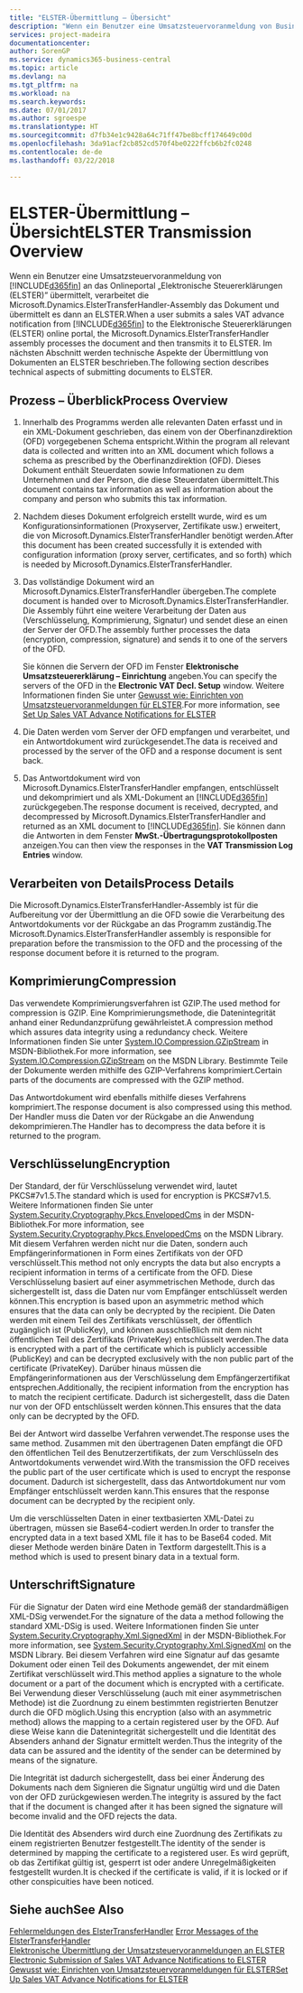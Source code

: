 ```yaml
---
title: "ELSTER-Übermittlung – Übersicht"
description: "Wenn ein Benutzer eine Umsatzsteuervoranmeldung von Business Central an das Onlineportal „Elektronische Steuererklärungen (ELSTER)” übermittelt, verarbeitet die Microsoft.Dynamics.ElsterTransferHandler-Assembly das Dokument und übermittelt es dann an ELSTER."
services: project-madeira
documentationcenter: 
author: SorenGP
ms.service: dynamics365-business-central
ms.topic: article
ms.devlang: na
ms.tgt_pltfrm: na
ms.workload: na
ms.search.keywords: 
ms.date: 07/01/2017
ms.author: sgroespe
ms.translationtype: HT
ms.sourcegitcommit: d7fb34e1c9428a64c71ff47be8bcff174649c00d
ms.openlocfilehash: 3da91acf2cb852cd570f4be0222ffcb6b2fc0248
ms.contentlocale: de-de
ms.lasthandoff: 03/22/2018

---
```

# <a name="elster-transmission-overview"></a><span data-ttu-id="5528c-103">ELSTER-Übermittlung – Übersicht</span><span class="sxs-lookup"><span data-stu-id="5528c-103">ELSTER Transmission Overview</span></span>
<span data-ttu-id="5528c-104">Wenn ein Benutzer eine Umsatzsteuervoranmeldung von [!INCLUDE[d365fin](../../includes/d365fin_md.md)] an das Onlineportal „Elektronische Steuererklärungen (ELSTER)” übermittelt, verarbeitet die Microsoft.Dynamics.ElsterTransferHandler-Assembly das Dokument und übermittelt es dann an ELSTER.</span><span class="sxs-lookup"><span data-stu-id="5528c-104">When a user submits a sales VAT advance notification from [!INCLUDE[d365fin](../../includes/d365fin_md.md)] to the Elektronische Steuererklärungen (ELSTER) online portal, the Microsoft.Dynamics.ElsterTransferHandler assembly processes the document and then transmits it to ELSTER.</span></span> <span data-ttu-id="5528c-105">Im nächsten Abschnitt werden technische Aspekte der Übermittlung von Dokumenten an ELSTER beschrieben.</span><span class="sxs-lookup"><span data-stu-id="5528c-105">The following section describes technical aspects of submitting documents to ELSTER.</span></span>  

## <a name="process-overview"></a><span data-ttu-id="5528c-106">Prozess – Überblick</span><span class="sxs-lookup"><span data-stu-id="5528c-106">Process Overview</span></span>  

1.  <span data-ttu-id="5528c-107">Innerhalb des Programms werden alle relevanten Daten erfasst und in ein XML-Dokument geschrieben, das einem von der Oberfinanzdirektion (OFD) vorgegebenen Schema entspricht.</span><span class="sxs-lookup"><span data-stu-id="5528c-107">Within the program all relevant data is collected and written into an XML document which follows a schema as prescribed by the Oberfinanzdirektion (OFD).</span></span> <span data-ttu-id="5528c-108">Dieses Dokument enthält Steuerdaten sowie Informationen zu dem Unternehmen und der Person, die diese Steuerdaten übermittelt.</span><span class="sxs-lookup"><span data-stu-id="5528c-108">This document contains tax information as well as information about the company and person who submits this tax information.</span></span>  
2.  <span data-ttu-id="5528c-109">Nachdem dieses Dokument erfolgreich erstellt wurde, wird es um Konfigurationsinformationen (Proxyserver, Zertifikate usw.) erweitert, die von Microsoft.Dynamics.ElsterTransferHandler benötigt werden.</span><span class="sxs-lookup"><span data-stu-id="5528c-109">After this document has been created successfully it is extended with configuration information (proxy server, certificates, and so forth) which is needed by Microsoft.Dynamics.ElsterTransferHandler.</span></span>  
3.  <span data-ttu-id="5528c-110">Das vollständige Dokument wird an Microsoft.Dynamics.ElsterTransferHandler übergeben.</span><span class="sxs-lookup"><span data-stu-id="5528c-110">The complete document is handed over to Microsoft.Dynamics.ElsterTransferHandler.</span></span> <span data-ttu-id="5528c-111">Die Assembly führt eine weitere Verarbeitung der Daten aus (Verschlüsselung, Komprimierung, Signatur) und sendet diese an einen der Server der OFD.</span><span class="sxs-lookup"><span data-stu-id="5528c-111">The assembly further processes the data (encryption, compression, signature) and sends it to one of the servers of the OFD.</span></span>  

    <span data-ttu-id="5528c-112">Sie können die Servern der OFD im Fenster **Elektronische Umsatzsteuererklärung – Einrichtung** angeben.</span><span class="sxs-lookup"><span data-stu-id="5528c-112">You can specify the servers of the OFD in the **Electronic VAT Decl. Setup** window.</span></span> <span data-ttu-id="5528c-113">Weitere Informationen finden Sie unter [Gewusst wie: Einrichten von Umsatzsteuervoranmeldungen für ELSTER](how-to-set-up-sales-vat-advance-notifications-for-elster.md).</span><span class="sxs-lookup"><span data-stu-id="5528c-113">For more information, see [Set Up Sales VAT Advance Notifications for ELSTER](how-to-set-up-sales-vat-advance-notifications-for-elster.md)</span></span>  

4.  <span data-ttu-id="5528c-114">Die Daten werden vom Server der OFD empfangen und verarbeitet, und ein Antwortdokument wird zurückgesendet.</span><span class="sxs-lookup"><span data-stu-id="5528c-114">The data is received and processed by the server of the OFD and a response document is sent back.</span></span>  
5.  <span data-ttu-id="5528c-115">Das Antwortdokument wird von Microsoft.Dynamics.ElsterTransferHandler empfangen, entschlüsselt und dekomprimiert und als XML-Dokument an [!INCLUDE[d365fin](../../includes/d365fin_md.md)] zurückgegeben.</span><span class="sxs-lookup"><span data-stu-id="5528c-115">The response document is received, decrypted, and decompressed by Microsoft.Dynamics.ElsterTransferHandler and returned as an XML document to [!INCLUDE[d365fin](../../includes/d365fin_md.md)].</span></span> <span data-ttu-id="5528c-116">Sie können dann die Antworten in dem Fenster **MwSt.-Übertragungsprotokollposten** anzeigen.</span><span class="sxs-lookup"><span data-stu-id="5528c-116">You can then view the responses in the **VAT Transmission Log Entries** window.</span></span>  

## <a name="process-details"></a><span data-ttu-id="5528c-117">Verarbeiten von Details</span><span class="sxs-lookup"><span data-stu-id="5528c-117">Process Details</span></span>  
<span data-ttu-id="5528c-118">Die Microsoft.Dynamics.ElsterTransferHandler-Assembly ist für die Aufbereitung vor der Übermittlung an die OFD sowie die Verarbeitung des Antwortdokuments vor der Rückgabe an das Programm zuständig.</span><span class="sxs-lookup"><span data-stu-id="5528c-118">The Microsoft.Dynamics.ElsterTransferHandler assembly is responsible for preparation before the transmission to the OFD and the processing of the response document before it is returned to the program.</span></span>  

## <a name="compression"></a><span data-ttu-id="5528c-119">Komprimierung</span><span class="sxs-lookup"><span data-stu-id="5528c-119">Compression</span></span>  
<span data-ttu-id="5528c-120">Das verwendete Komprimierungsverfahren ist GZIP.</span><span class="sxs-lookup"><span data-stu-id="5528c-120">The used method for compression is GZIP.</span></span> <span data-ttu-id="5528c-121">Eine Komprimierungsmethode, die Datenintegrität anhand einer Redundanzprüfung gewährleistet.</span><span class="sxs-lookup"><span data-stu-id="5528c-121">A compression method which assures data integrity using a redundancy check.</span></span> <span data-ttu-id="5528c-122">Weitere Informationen finden Sie unter [System.IO.Compression.GZipStream](http://go.microsoft.com/fwlink/?LinkId=200710) in MSDN-Bibliothek.</span><span class="sxs-lookup"><span data-stu-id="5528c-122">For more information, see [System.IO.Compression.GZipStream](http://go.microsoft.com/fwlink/?LinkId=200710) on the MSDN Library.</span></span> <span data-ttu-id="5528c-123">Bestimmte Teile der Dokumente werden mithilfe des GZIP-Verfahrens komprimiert.</span><span class="sxs-lookup"><span data-stu-id="5528c-123">Certain parts of the documents are compressed with the GZIP method.</span></span>  

<span data-ttu-id="5528c-124">Das Antwortdokument wird ebenfalls mithilfe dieses Verfahrens komprimiert.</span><span class="sxs-lookup"><span data-stu-id="5528c-124">The response document is also compressed using this method.</span></span> <span data-ttu-id="5528c-125">Der Handler muss die Daten vor der Rückgabe an die Anwendung dekomprimieren.</span><span class="sxs-lookup"><span data-stu-id="5528c-125">The Handler has to decompress the data before it is returned to the program.</span></span>  

## <a name="encryption"></a><span data-ttu-id="5528c-126">Verschlüsselung</span><span class="sxs-lookup"><span data-stu-id="5528c-126">Encryption</span></span>  
<span data-ttu-id="5528c-127">Der Standard, der für Verschlüsselung verwendet wird, lautet PKCS#7v1.5.</span><span class="sxs-lookup"><span data-stu-id="5528c-127">The standard which is used for encryption is PKCS#7v1.5.</span></span> <span data-ttu-id="5528c-128">Weitere Informationen finden Sie unter [System.Security.Cryptography.Pkcs.EnvelopedCms](http://go.microsoft.com/fwlink/?LinkId=200708) in der MSDN-Bibliothek.</span><span class="sxs-lookup"><span data-stu-id="5528c-128">For more information, see [System.Security.Cryptography.Pkcs.EnvelopedCms](http://go.microsoft.com/fwlink/?LinkId=200708) on the MSDN Library.</span></span> <span data-ttu-id="5528c-129">Mit diesem Verfahren werden nicht nur die Daten, sondern auch Empfängerinformationen in Form eines Zertifikats von der OFD verschlüsselt.</span><span class="sxs-lookup"><span data-stu-id="5528c-129">This method not only encrypts the data but also encrypts a recipient information in terms of a certificate from the OFD.</span></span> <span data-ttu-id="5528c-130">Diese Verschlüsselung basiert auf einer asymmetrischen Methode, durch das sichergestellt ist, dass die Daten nur vom Empfänger entschlüsselt werden können.</span><span class="sxs-lookup"><span data-stu-id="5528c-130">This encryption is based upon an asymmetric method which ensures that the data can only be decrypted by the recipient.</span></span> <span data-ttu-id="5528c-131">Die Daten werden mit einem Teil des Zertifikats verschlüsselt, der öffentlich zugänglich ist (PublicKey), und können ausschließlich mit dem nicht öffentlichen Teil des Zertifikats (PrivateKey) entschlüsselt werden.</span><span class="sxs-lookup"><span data-stu-id="5528c-131">The data is encrypted with a part of the certificate which is publicly accessible (PublicKey) and can be decrypted exclusively with the non public part of the certificate (PrivateKey).</span></span> <span data-ttu-id="5528c-132">Darüber hinaus müssen die Empfängerinformationen aus der Verschlüsselung dem Empfängerzertifikat entsprechen.</span><span class="sxs-lookup"><span data-stu-id="5528c-132">Additionally, the recipient information from the encryption has to match the recipient certificate.</span></span> <span data-ttu-id="5528c-133">Dadurch ist sichergestellt, dass die Daten nur von der OFD entschlüsselt werden können.</span><span class="sxs-lookup"><span data-stu-id="5528c-133">This ensures that the data only can be decrypted by the OFD.</span></span>  

<span data-ttu-id="5528c-134">Bei der Antwort wird dasselbe Verfahren verwendet.</span><span class="sxs-lookup"><span data-stu-id="5528c-134">The response uses the same method.</span></span> <span data-ttu-id="5528c-135">Zusammen mit den übertragenen Daten empfängt die OFD den öffentlichen Teil des Benutzerzertifikats, der zum Verschlüsseln des Antwortdokuments verwendet wird.</span><span class="sxs-lookup"><span data-stu-id="5528c-135">With the transmission the OFD receives the public part of the user certificate which is used to encrypt the response document.</span></span> <span data-ttu-id="5528c-136">Dadurch ist sichergestellt, dass das Antwortdokument nur vom Empfänger entschlüsselt werden kann.</span><span class="sxs-lookup"><span data-stu-id="5528c-136">This ensures that the response document can be decrypted by the recipient only.</span></span>  

<span data-ttu-id="5528c-137">Um die verschlüsselten Daten in einer textbasierten XML-Datei zu übertragen, müssen sie Base64-codiert werden.</span><span class="sxs-lookup"><span data-stu-id="5528c-137">In order to transfer the encrypted data in a text based XML file it has to be Base64 coded.</span></span> <span data-ttu-id="5528c-138">Mit dieser Methode werden binäre Daten in Textform dargestellt.</span><span class="sxs-lookup"><span data-stu-id="5528c-138">This is a method which is used to present binary data in a textual form.</span></span>  

## <a name="signature"></a><span data-ttu-id="5528c-139">Unterschrift</span><span class="sxs-lookup"><span data-stu-id="5528c-139">Signature</span></span>  
<span data-ttu-id="5528c-140">Für die Signatur der Daten wird eine Methode gemäß der standardmäßigen XML-DSig verwendet.</span><span class="sxs-lookup"><span data-stu-id="5528c-140">For the signature of the data a method following the standard XML-DSig is used.</span></span> <span data-ttu-id="5528c-141">Weitere Informationen finden Sie unter [System.Security.Cryptography.Xml.SignedXml](http://go.microsoft.com/fwlink/?LinkId=200709) in der MSDN-Bibliothek.</span><span class="sxs-lookup"><span data-stu-id="5528c-141">For more information, see [System.Security.Cryptography.Xml.SignedXml](http://go.microsoft.com/fwlink/?LinkId=200709) on the MSDN Library.</span></span> <span data-ttu-id="5528c-142">Bei diesem Verfahren wird eine Signatur auf das gesamte Dokument oder einen Teil des Dokuments angewendet, der mit einem Zertifikat verschlüsselt wird.</span><span class="sxs-lookup"><span data-stu-id="5528c-142">This method applies a signature to the whole document or a part of the document which is encrypted with a certificate.</span></span> <span data-ttu-id="5528c-143">Bei Verwendung dieser Verschlüsselung (auch mit einer asymmetrischen Methode) ist die Zuordnung zu einem bestimmten registrierten Benutzer durch die OFD möglich.</span><span class="sxs-lookup"><span data-stu-id="5528c-143">Using this encryption (also with an asymmetric method) allows the mapping to a certain registered user by the OFD.</span></span> <span data-ttu-id="5528c-144">Auf diese Weise kann die Datenintegrität sichergestellt und die Identität des Absenders anhand der Signatur ermittelt werden.</span><span class="sxs-lookup"><span data-stu-id="5528c-144">Thus the integrity of the data can be assured and the identity of the sender can be determined by means of the signature.</span></span>  

<span data-ttu-id="5528c-145">Die Integrität ist dadurch sichergestellt, dass bei einer Änderung des Dokuments nach dem Signieren die Signatur ungültig wird und die Daten von der OFD zurückgewiesen werden.</span><span class="sxs-lookup"><span data-stu-id="5528c-145">The integrity is assured by the fact that if the document is changed after it has been signed the signature will become invalid and the OFD rejects the data.</span></span>  

<span data-ttu-id="5528c-146">Die Identität des Absenders wird durch eine Zuordnung des Zertifikats zu einem registrierten Benutzer festgestellt.</span><span class="sxs-lookup"><span data-stu-id="5528c-146">The identity of the sender is determined by mapping the certificate to a registered user.</span></span> <span data-ttu-id="5528c-147">Es wird geprüft, ob das Zertifikat gültig ist, gesperrt ist oder andere Unregelmäßigkeiten festgestellt wurden.</span><span class="sxs-lookup"><span data-stu-id="5528c-147">It is checked if the certificate is valid, if it is locked or if other conspicuities have been noticed.</span></span>  

## <a name="see-also"></a><span data-ttu-id="5528c-148">Siehe auch</span><span class="sxs-lookup"><span data-stu-id="5528c-148">See Also</span></span>  
 <span data-ttu-id="5528c-149">[Fehlermeldungen des ElsterTransferHandler](error-messages-of-the-elstertransferhandler.md) </span><span class="sxs-lookup"><span data-stu-id="5528c-149">[Error Messages of the ElsterTransferHandler](error-messages-of-the-elstertransferhandler.md) </span></span>  
 <span data-ttu-id="5528c-150">[Elektronische Übermittlung der Umsatzsteuervoranmeldungen an ELSTER](electronic-submission-of-sales-vat-advance-notifications-to-elster.md) </span><span class="sxs-lookup"><span data-stu-id="5528c-150">[Electronic Submission of Sales VAT Advance Notifications to ELSTER](electronic-submission-of-sales-vat-advance-notifications-to-elster.md) </span></span>  
 [<span data-ttu-id="5528c-151">Gewusst wie: Einrichten von Umsatzsteuervoranmeldungen für ELSTER</span><span class="sxs-lookup"><span data-stu-id="5528c-151">Set Up Sales VAT Advance Notifications for ELSTER</span></span>](how-to-set-up-sales-vat-advance-notifications-for-elster.md)

